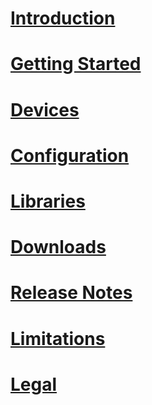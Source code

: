 # [Introduction](intro.md)
# [Getting Started](getting-started.md)
# [Devices](devices/intro.md)
# [Configuration](devices/configuration.md)
# [Libraries](api/intro.md)
# [Downloads](downloads.md)
# [Release Notes](release-notes.md)
# [Limitations](limitations.md)
# [Legal](../hardware/legal.md)
